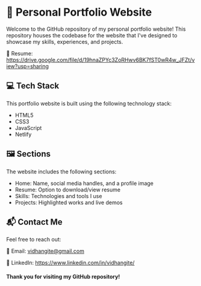 
# 🚀 Personal Portfolio Website

Welcome to the GitHub repository of my personal portfolio website! This repository houses the codebase for the website that I've designed to showcase my skills, experiences, and projects.

📄 Resume: https://drive.google.com/file/d/19hnaZPYc3ZoRHwv6BK7fST0wR4w_JFZt/view?usp=sharing




## 💻 Tech Stack

This portfolio website is built using the following technology stack:

- HTML5
- CSS3
- JavaScript
- Netlify




## 🖼️ Sections

The website includes the following sections:

- Home: Name, social media handles, and a profile image
- Resume: Option to download/view resume
- Skills: Technologies and tools I use
- Projects: Highlighted works and live demos




## 📬 Contact Me

Feel free to reach out:

📧 Email: vidhangite@gmail.com

💼 LinkedIn: https://www.linkedin.com/in/vidhangite/




#### Thank you for visiting my GitHub repository!
